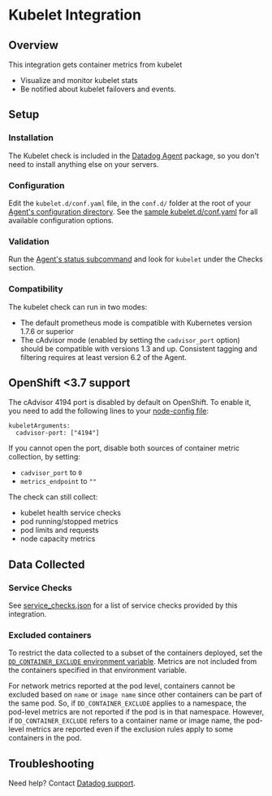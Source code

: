 # Kubelet Integration

## Overview

This integration gets container metrics from kubelet

- Visualize and monitor kubelet stats
- Be notified about kubelet failovers and events.

## Setup

### Installation

The Kubelet check is included in the [Datadog Agent][1] package, so you don't need to install anything else on your servers.

### Configuration

Edit the `kubelet.d/conf.yaml` file, in the `conf.d/` folder at the root of your [Agent's configuration directory][2]. See the [sample kubelet.d/conf.yaml][7] for all available configuration options.

### Validation

Run the [Agent's status subcommand][3] and look for `kubelet` under the Checks section.

### Compatibility

The kubelet check can run in two modes:

- The default prometheus mode is compatible with Kubernetes version 1.7.6 or superior
- The cAdvisor mode (enabled by setting the `cadvisor_port` option) should be compatible with versions 1.3 and up. Consistent tagging and filtering requires at least version 6.2 of the Agent.

## OpenShift <3.7 support

The cAdvisor 4194 port is disabled by default on OpenShift. To enable it, you need to add
the following lines to your [node-config file][4]:

```text
kubeletArguments:
  cadvisor-port: ["4194"]
```

If you cannot open the port, disable both sources of container metric collection, by setting:

- `cadvisor_port` to `0`
- `metrics_endpoint` to `""`

The check can still collect:

- kubelet health service checks
- pod running/stopped metrics
- pod limits and requests
- node capacity metrics

## Data Collected

### Service Checks

See [service_checks.json][5] for a list of service checks provided by this integration.

### Excluded containers

To restrict the data collected to a subset of the containers deployed, set the [`DD_CONTAINER_EXCLUDE` environment variable][8]. Metrics are not included from the containers specified in that environment variable.

For network metrics reported at the pod level, containers cannot be excluded based on `name` or `image name` since other containers can be part of the same pod. So, if `DD_CONTAINER_EXCLUDE` applies to a namespace, the pod-level metrics are not reported if the pod is in that namespace. However, if `DD_CONTAINER_EXCLUDE` refers to a container name or image name, the pod-level metrics are reported even if the exclusion rules apply to some containers in the pod.

## Troubleshooting

Need help? Contact [Datadog support][6].


[1]: https://app.khulnasoft.com/account/settings/agent/latest
[2]: https://docs.khulnasoft.com/agent/guide/agent-configuration-files/#agent-configuration-directory
[3]: https://docs.khulnasoft.com/agent/guide/agent-commands/#agent-status-and-information
[4]: https://docs.openshift.org/3.7/install_config/master_node_configuration.html#node-configuration-files
[5]: https://github.com/KhulnaSoft/integrations-core/blob/master/kubelet/assets/service_checks.json
[6]: https://docs.khulnasoft.com/help/
[7]: https://github.com/KhulnaSoft/integrations-core/blob/master/kubelet/khulnasoft_checks/kubelet/data/conf.yaml.default
[8]: https://docs.khulnasoft.com/agent/guide/autodiscovery-management/?tab=containerizedagent
